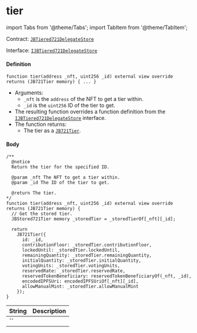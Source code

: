 # tier

import Tabs from '@theme/Tabs';
import TabItem from '@theme/TabItem';

Contract: [`JBTiered721DelegateStore`](/dev/api/contracts/or-delegates/jbtiered721delegatestore)

Interface: [`IJBTiered721DelegateStore`](/dev/api/interfaces/ijbtiered721delegatestore)

<Tabs>
<TabItem value="Step by step" label="Step by step">

#### Definition

```
function tier(address _nft, uint256 _id) external view override returns (JB721Tier memory) { ... }
```

- Arguments:
  - `_nft` is the `address` of the NFT to get a tier within.
  - `_id` is the `uint256` ID of the tier to get. 
- The resulting function overrides a function definition from the [`IJBTiered721DelegateStore`](/dev/api/interfaces/ijbtiered721delegatestore) interface.
- The function returns:
  - The tier as a [`JB721Tier`](/dev/api/data-structures/jb721tier).

#### Body

</TabItem>

<TabItem value="Code" label="Code">

```
/** 
  @notice
  Return the tier for the specified ID. 

  @param _nft The NFT to get a tier within.
  @param _id The ID of the tier to get. 

  @return The tier.
*/
function tier(address _nft, uint256 _id) external view override returns (JB721Tier memory) {
  // Get the stored tier.
  JBStored721Tier memory _storedTier = _storedTierOf[_nft][_id];

  return
    JB721Tier({
      id: _id,
      contributionFloor: _storedTier.contributionFloor,
      lockedUntil: _storedTier.lockedUntil,
      remainingQuantity: _storedTier.remainingQuantity,
      initialQuantity: _storedTier.initialQuantity,
      votingUnits: _storedTier.votingUnits,
      reservedRate: _storedTier.reservedRate,
      reservedTokenBeneficiary: reservedTokenBeneficiaryOf(_nft, _id),
      encodedIPFSUri: encodedIPFSUriOf[_nft][_id],
      allowManualMint: _storedTier.allowManualMint
    });
}
```

</TabItem>

<TabItem value="Errors" label="Errors">

|String|Description|
|-|-|
|**``**||

</TabItem>

<TabItem value="Bug bounty" label="Bug bounty">

</TabItem>
</Tabs>

